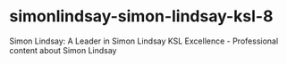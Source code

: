 # simonlindsay-simon-lindsay-ksl-8
Simon Lindsay: A Leader in Simon Lindsay KSL Excellence - Professional content about Simon Lindsay
